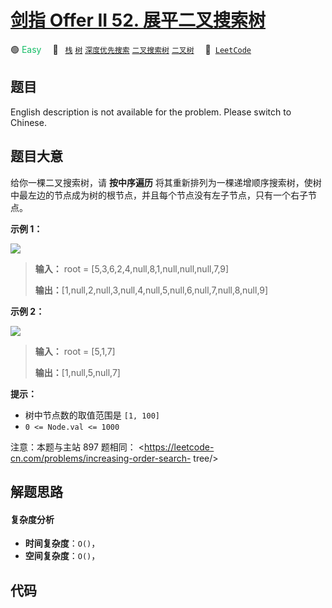 # [剑指 Offer II 52. 展平二叉搜索树](https://leetcode.cn/problems/NYBBNL)

🟢 <font color=#15bd66>Easy</font>&emsp; 🔖&ensp; [`栈`](/tag/stack.md) [`树`](/tag/tree.md) [`深度优先搜索`](/tag/depth-first-search.md) [`二叉搜索树`](/tag/binary-search-tree.md) [`二叉树`](/tag/binary-tree.md)&emsp; 🔗&ensp;[`LeetCode`](https://leetcode.cn/problems/NYBBNL)

## 题目

English description is not available for the problem. Please switch to
Chinese.


## 题目大意

给你一棵二叉搜索树，请 **按中序遍历** 将其重新排列为一棵递增顺序搜索树，使树中最左边的节点成为树的根节点，并且每个节点没有左子节点，只有一个右子节点。



**示例 1：**

![](https://assets.leetcode.com/uploads/2020/11/17/ex1.jpg)

> 
> 
> 
> 
> 
> **输入：** root = [5,3,6,2,4,null,8,1,null,null,null,7,9]
> 
> **输出：**[1,null,2,null,3,null,4,null,5,null,6,null,7,null,8,null,9]
> 
> 

**示例 2：**

![](https://assets.leetcode.com/uploads/2020/11/17/ex2.jpg)

> 
> 
> 
> 
> 
> **输入：** root = [5,1,7]
> 
> **输出：**[1,null,5,null,7]
> 
> 



**提示：**

  * 树中节点数的取值范围是 `[1, 100]`
  * `0 <= Node.val <= 1000`



注意：本题与主站 897 题相同： <https://leetcode-cn.com/problems/increasing-order-search-
tree/>


## 解题思路

#### 复杂度分析

- **时间复杂度**：`O()`，
- **空间复杂度**：`O()`，

## 代码

```javascript

```